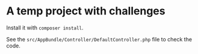 A temp project with challenges
==============================

Install it with `composer install`.

See the `src/AppBundle/Controller/DefaultController.php` file to check the code.
